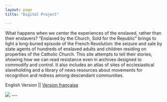 ```yaml
---
layout: page
title: "Digital Project"

---
```

What happens when we center the experiences of the enslaved, rather than their enslavers? “Enslaved by the Church, Sold for the Republic” brings to light a long-buried episode of the French Revolution: the seizure and sale by state agents of hundreds of enslaved adults and children residing on properties of the Catholic Church. This site attempts to tell their stories, showing how we can read resistance even in archives designed to commodify and control. It also includes an atlas of sites of ecclesiastical slaveholding and a library of news resources about movements for recognition and redress among descendant communities.

English Version ||
[Version française](https://storymaps.arcgis.com/stories/08351cc5814c4d6e9d1672145575b422)


<img src="{{ site.baseurl }}/caen2.gif">
---
